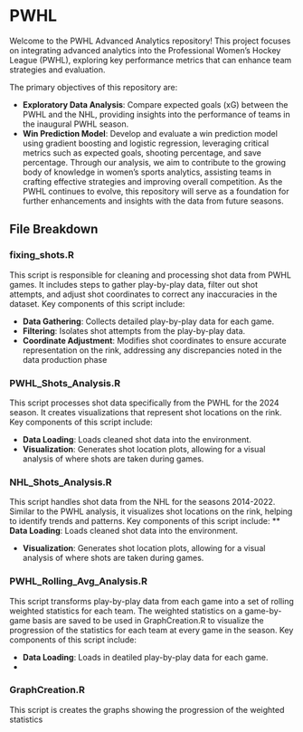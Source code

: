 # PWHL
Welcome to the PWHL Advanced Analytics repository! This project focuses on integrating advanced analytics into the Professional Women’s Hockey League (PWHL), exploring key performance metrics that can enhance team strategies and evaluation.

The primary objectives of this repository are:
* **Exploratory Data Analysis**: Compare expected goals (xG) between the PWHL and the NHL, providing insights into the performance of teams in the inaugural PWHL season.
* **Win Prediction Model**: Develop and evaluate a win prediction model using gradient boosting and logistic regression, leveraging critical metrics such as expected goals, shooting percentage, and save percentage.
Through our analysis, we aim to contribute to the growing body of knowledge in women’s sports analytics, assisting teams in crafting effective strategies and improving overall competition. As the PWHL continues to evolve, this repository will serve as a foundation for further enhancements and insights with the data from future seasons.

## File Breakdown
### fixing_shots.R
This script is responsible for cleaning and processing shot data from PWHL games. It includes steps to gather play-by-play data, filter out shot attempts, and adjust shot coordinates to correct any inaccuracies in the dataset. Key components of this script include:
* **Data Gathering**: Collects detailed play-by-play data for each game.
* **Filtering**: Isolates shot attempts from the play-by-play data.
* **Coordinate Adjustment**: Modifies shot coordinates to ensure accurate representation on the rink, addressing any discrepancies noted in the data production phase
### PWHL_Shots_Analysis.R
This script processes shot data specifically from the PWHL for the 2024 season. It creates visualizations that represent shot locations on the rink. Key components of this script include:
* **Data Loading**: Loads cleaned shot data into the environment.
* **Visualization**: Generates shot location plots, allowing for a visual analysis of where shots are taken during games.
### NHL_Shots_Analysis.R
This script handles shot data from the NHL for the seasons 2014-2022. Similar to the PWHL analysis, it visualizes shot locations on the rink, helping to identify trends and patterns. Key components of this script include:
** **Data Loading**: Loads cleaned shot data into the environment.
* **Visualization**: Generates shot location plots, allowing for a visual analysis of where shots are taken during games.
### PWHL_Rolling_Avg_Analysis.R
This script transforms play-by-play data from each game into a set of rolling weighted statistics for each team. The weighted statistics on a game-by-game basis are saved to be used in GraphCreation.R to visualize the progression of the statistics for each team at every game in the season. Key components of this script include:
* **Data Loading**: Loads in deatiled play-by-play data for each game.
*
### GraphCreation.R
This script is creates the graphs showing the progression of the weighted statistics 
